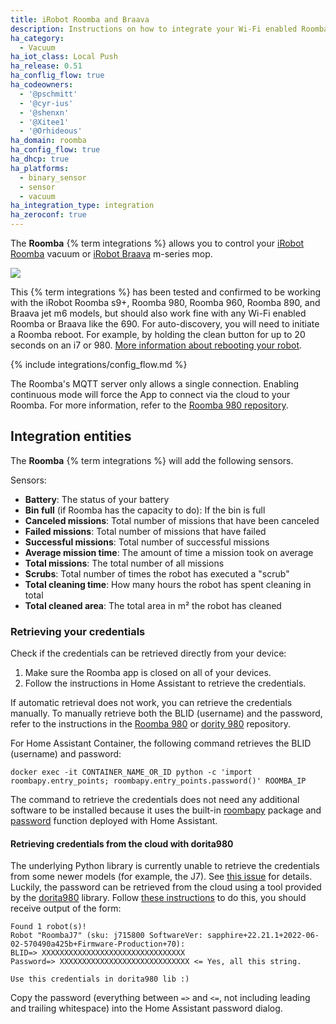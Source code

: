 ```yaml
---
title: iRobot Roomba and Braava
description: Instructions on how to integrate your Wi-Fi enabled Roomba and Braava within Home Assistant.
ha_category:
  - Vacuum
ha_iot_class: Local Push
ha_release: 0.51
ha_conflig_flow: true
ha_codeowners:
  - '@pschmitt'
  - '@cyr-ius'
  - '@shenxn'
  - '@Xitee1'
  - '@Orhideous'
ha_domain: roomba
ha_config_flow: true
ha_dhcp: true
ha_platforms:
  - binary_sensor
  - sensor
  - vacuum
ha_integration_type: integration
ha_zeroconf: true
---
```


The **Roomba** {% term integrations %} allows you to control your [iRobot Roomba](https://www.irobot.com/roomba) vacuum or [iRobot Braava](https://www.irobot.com/braava) m-series mop.

<p class='img'>
<img src='/images/screenshots/more-info-dialog-roomba.png' />
</p>

<div class='note'>
  
This {% term integrations %}  has been tested and confirmed to be working with the iRobot Roomba s9+, Roomba 980, Roomba 960, Roomba 890, and Braava jet m6 models, but should also work fine with any Wi-Fi enabled Roomba or Braava like the 690. For auto-discovery, you will need to initiate a Roomba reboot. For example, by holding the clean button for up to 20 seconds on an i7 or 980. [More information about rebooting your robot](https://homesupport.irobot.com/s/article/9087).

</div>

{% include integrations/config_flow.md %}

<div class='note'>

The Roomba's MQTT server only allows a single connection. Enabling continuous mode will force the App to connect via the cloud to your Roomba. For more information, refer to the [Roomba 980 repository](https://github.com/NickWaterton/Roomba980-Python#firmware-2xx-notes).

</div>

## Integration entities

The **Roomba** {% term integrations %} will add the following sensors.

Sensors:

- **Battery**: The status of your battery
- **Bin full** (if Roomba has the capacity to do): If the bin is full
- **Canceled missions**: Total number of missions that have been canceled
- **Failed missions**: Total number of missions that have failed
- **Successful missions**: Total number of successful missions
- **Average mission time**: The amount of time a mission took on average
- **Total missions**: The total number of all missions
- **Scrubs**: Total number of times the robot has executed a "scrub"
- **Total cleaning time**: How many hours the robot has spent cleaning in total
- **Total cleaned area**: The total area in m² the robot has cleaned

### Retrieving your credentials

Check if the credentials can be retrieved directly from your device:

1. Make sure the Roomba app is closed on all of your devices.
2. Follow the instructions in Home Assistant to retrieve the credentials.

If automatic retrieval does not work, you can retrieve the credentials manually. To manually retrieve both the BLID (username) and the password, refer to the instructions in the [Roomba 980](https://github.com/NickWaterton/Roomba980-Python#how-to-get-your-usernameblid-and-password) or [dority 980](https://github.com/koalazak/dorita980#how-to-get-your-usernameblid-and-password) repository.

For Home Assistant Container, the following command retrieves the BLID (username) and password:

```shell
docker exec -it CONTAINER_NAME_OR_ID python -c 'import roombapy.entry_points; roombapy.entry_points.password()' ROOMBA_IP
```

<div class='note'>
  
The command to retrieve the credentials does not need any additional software to be installed because it uses the built-in [roombapy](https://github.com/pschmitt/roombapy) package and [password](https://github.com/pschmitt/roombapy/blob/1.6.1/roomba/entry_points.py#L20) function deployed with Home Assistant.

</div>

#### Retrieving credentials from the cloud with dorita980

The underlying Python library is currently unable to retrieve the credentials from some newer models (for example, the J7). See [this issue](https://github.com/pschmitt/roombapy/issues/97) for details. Luckily, the password can be retrieved from the cloud using a tool provided by the [dorita980](https://github.com/koalazak/dorita980) library. Follow [these instructions](https://github.com/koalazak/dorita980#how-to-get-your-usernameblid-and-password) to do this, you should receive output of the form:

```shell
Found 1 robot(s)!
Robot "RoombaJ7" (sku: j715800 SoftwareVer: sapphire+22.21.1+2022-06-02-570490a425b+Firmware-Production+70):
BLID=> XXXXXXXXXXXXXXXXXXXXXXXXXXXXXXXX
Password=> XXXXXXXXXXXXXXXXXXXXXXXXXXXXX <= Yes, all this string.

Use this credentials in dorita980 lib :)
```

Copy the password (everything between `=>` and `<=`, not including leading and trailing whitespace) into the Home Assistant password dialog.
